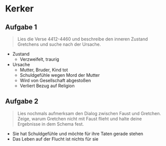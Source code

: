 # Kerker

## Aufgabe 1

> Lies die Verse 4412-4460 und beschreibe den inneren Zustand Gretchens und suche nach der Ursache.

- Zustand
    - Verzweifelt, traurig
- Ursache
    - Mutter, Bruder, Kind tot
    - Schuldgefühle wegen Mord der Mutter
    - Wird von Gesellschaft abgestoßen
    - Verliert Bezug auf Religion

## Aufgabe 2

> Lies nochmals aufmerksam den Dialog zwischen Faust und Gretchen. Zeige, warum Gretchen nicht mit Faust flieht und halte deine Ergebnisse in dem Schema fest.

- Sie hat Schuldgefühle und möchte für ihre Taten gerade stehen
- Das Leben auf der Flucht ist nichts für sie
